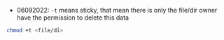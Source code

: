 - 06092022: `-t` means sticky, that mean there is only the file/dir owner have the permission to delete this data

```bash
chmod +t <file/dỉ>
```
